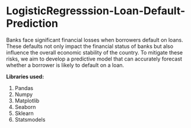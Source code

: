 # LogisticRegresssion-Loan-Default-Prediction
Banks face significant financial losses when borrowers default on loans. These defaults not only impact the financial status of banks but also influence the overall economic stability of the country. To mitigate these risks, we aim to develop a predictive model that can accurately forecast whether a borrower is likely to default on a loan.


**Libraries used:**
1. Pandas
2. Numpy
3. Matplotlib
4. Seaborn
5. Sklearn
6. Statsmodels
